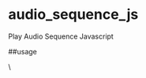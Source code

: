 # audio_sequence_js
Play Audio Sequence Javascript

##usage
<script src="path/to/audio_sequence.js"></script>\

<script>
  playSounds(['path/to/sound1.mp3','path/to/sound2.mp3','path/to/sound3.mp3']);
</script>
